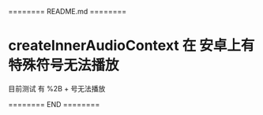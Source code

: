 ======== README.md ========

# createInnerAudioContext 在 安卓上有特殊符号无法播放

目前测试 有 %2B + 号无法播放

======== END ========
